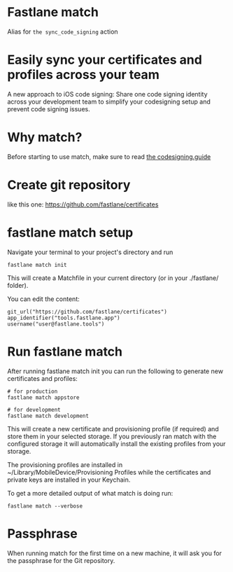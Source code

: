 # Fastlane match

Alias for ```the sync_code_signing``` action

# Easily sync your certificates and profiles across your team

A new approach to iOS code signing: Share one code signing identity across your development team to simplify your codesigning setup and prevent code signing issues.

# Why match?

Before starting to use match, make sure to read [the codesigning.guide](https://codesigning.guide/)

# Create git repository

like this one: https://github.com/fastlane/certificates

# fastlane match setup
Navigate your terminal to your project's directory and run

```
fastlane match init
```

This will create a Matchfile in your current directory (or in your ./fastlane/ folder).

You can edit the content:

```
git_url("https://github.com/fastlane/certificates")
app_identifier("tools.fastlane.app")
username("user@fastlane.tools")
```
# Run fastlane match

After running fastlane match init you can run the following to generate new certificates and profiles:

```
# for production
fastlane match appstore
```

```
# for development
fastlane match development
```

This will create a new certificate and provisioning profile (if required) and store them in your selected storage.
If you previously ran match with the configured storage it will automatically install the existing profiles from your storage.

The provisioning profiles are installed in ~/Library/MobileDevice/Provisioning Profiles while the certificates and private keys are installed in your Keychain.

To get a more detailed output of what match is doing run:

```
fastlane match --verbose
```

# Passphrase

When running match for the first time on a new machine, it will ask you for the passphrase for the Git repository.

